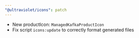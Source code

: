 ```yaml
---
"@ultraviolet/icons": patch
---
```


- New productIcon: `ManagedKafkaProductIcon`
- Fix script `icons:update` to correctly format generated files
